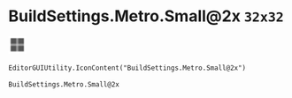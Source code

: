 # BuildSettings.Metro.Small@2x `32x32`
<img src="/img/BuildSettings.Metro.Small.png" width=32 height=32>

``` CSharp
EditorGUIUtility.IconContent("BuildSettings.Metro.Small@2x")
```
```
BuildSettings.Metro.Small@2x
```
